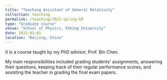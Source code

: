 ```yaml
---
title: "Teaching Assistant of General Relativity"
collection: teaching
permalink: /teaching/2023-spring-GR
type: "Graduate course"
venue: "School of Physics, Peking University"
date: 2022-03-01
location: "Beijing, China"
---
```


It is a course taught by my PhD advisor, Prof. Bin Chen.

My main responsibilities included grading students' assignments, answering their questions, keeping track of their regular performance scores, and assisting the teacher in grading the final exam papers.
